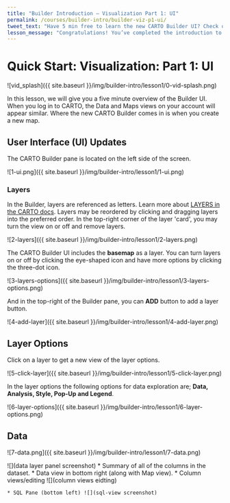 ```yaml
---
title: "Builder Introduction — Visualization Part 1: UI"
permalink: /courses/builder-intro/builder-viz-p1-ui/
tweet_text: "Have 5 min free to learn the new CARTO Builder UI? Check out Visualization Part 1: UI. @cartoHQ"
lesson_message: "Congratulations! You’ve completed the introduction to the Builder UI!"
---
```



# Quick Start: Visualization: Part 1: UI


<!--![Add Common Data]({{ site.baseurl }}/{{ site.baseurl }}/img/builder-intro/lesson1/builder-intro/lesson1/commondata.gif)-->



![vid_splash]({{ site.baseurl }}/img/builder-intro/lesson1/0-vid-splash.png)


In this lesson, we will give you a five minute overview of the Builder UI. When you log in to CARTO, the Data and Maps views on your account will appear similar. Where the new CARTO Builder comes in is when you create a new map.

## User Interface (UI) Updates

The CARTO Builder pane is located on the left side of the screen. 

![1-ui.png]({{ site.baseurl }}/img/builder-intro/lesson1/1-ui.png)

### Layers
In the Builder, layers are referenced as letters. Learn more about [LAYERS in the CARTO docs]({{site.url}}/docs/carto-builder/introduction-to-the-builder/#layers). Layers may be reordered by clicking and dragging layers into the preferred order. In the top-right corner of the layer 'card', you may turn the view on or off and remove layers. 

![2-layers]({{ site.baseurl }}/img/builder-intro/lesson1/2-layers.png) 

The CARTO Builder UI includes the **basemap** as a layer. You can turn layers on or off by clicking the eye-shaped icon and have more options by clicking the three-dot icon. 

![3-layers-options]({{ site.baseurl }}/img/builder-intro/lesson1/3-layers-options.png)

And in the top-right of the Builder pane, you can **ADD** button to add a layer button.

![4-add-layer]({{ site.baseurl }}/img/builder-intro/lesson1/4-add-layer.png)

## Layer Options

Click on a layer to get a new view of the layer options.

![5-click-layer]({{ site.baseurl }}/img/builder-intro/lesson1/5-click-layer.png)

In the layer options the following options for data exploration are; **Data, Analysis, Style, Pop-Up and Legend**.

![6-layer-options]({{ site.baseurl }}/img/builder-intro/lesson1/6-layer-options.png)

## Data

![7-data.png]({{ site.baseurl }}/img/builder-intro/lesson1/7-data.png)

 ![](data layer panel screenshot)
 	* Summary of all of the columns in the dataset.
 	* Data view in bottom right (along with Map view).
 		* Column views/editing  ![](column views eidting)

 	* SQL Pane (bottom left) ![](sql-view screenshot)


